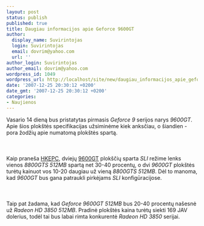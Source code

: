 ```yaml
---
layout: post
status: publish
published: true
title: Daugiau informacijos apie Geforce 9600GT
author:
  display_name: Suvirintojas
  login: Suvirintojas
  email: dovrim@yahoo.com
  url: ''
author_login: Suvirintojas
author_email: dovrim@yahoo.com
wordpress_id: 1049
wordpress_url: http://localhost/site/new/daugiau_informacijos_apie_geforce_9600gt/
date: '2007-12-25 20:30:12 +0200'
date_gmt: '2007-12-25 20:30:12 +0200'
categories:
- Naujienos
---
```

<p>Vasario 14 dieną bus pristatytas pirmasis <i>Geforce 9</i> serijos narys <i>9600GT</i>. Apie šios plokštės specifikacijas užsiminėme kiek anksčiau, o šiandien - pora žodžių apie numatomą plokštės spartą.<br />
<br><br />
<br>Kaip praneša <a class="ns" href="http://www.hkepc.com/?id=547">HKEPC</a>, dviejų <a class="ns" href="http://www.technews.lt/index.php?id=Kas&amp;Id=760">9600GT</a> plokščių sparta <i>SLI</i> režime lenks vienos <i>8800GTS 512MB</i> spartą net 30-40 procentų, o dvi <i>9600GT</i> plokštės turėtų kainuot vos 10-20 daugiau už vieną <i>8800GTS 512MB</i>. Dėl to manoma, kad <i>9600GT</i> bus gana patraukli pirkėjams <i>SLI</i> konfigūracijose.<br />
<br><br />
<br>Taip pat žadama, kad <i>Geforce 9600GT 512MB</i> bus 20-40 procentų našesnė už <i>Radeon HD 3850 512MB</i>. Pradinė plokštės kaina turėtų siekti 169 JAV dolerius, todėl tai bus labai rimta konkurentė <i>Radeon HD 3850</i> serijai.</p>
